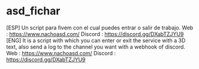 # asd_fichar
[ESP] Un script para fivem con el cual puedes entrar o salir de trabajo.   Web : https://www.nachoasd.com/  Discord : https://discord.gg/DXabTZJYU9
[ENG] It is a script with which you can enter or exit the service with a 3D text, also send a log to the channel you want with a webhook of discord.   Web : https://www.nachoasd.com/  Discord : https://discord.gg/DXabTZJYU9
